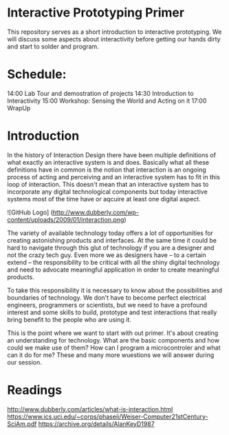 # Interactive Prototyping Primer
This repository serves as a short introduction to interactive prototyping. We will discuss some aspects about interactivity before getting our hands dirty and start to solder and program.

# Schedule:
14:00 Lab Tour and demostration of projects
14:30 Introduction to Interactivity
15:00 Workshop: Sensing the World and Acting on it 
17:00 WrapUp 

# Introduction
In the history of Interaction Design there have been multiple definitions of what exactly an interactive system is and does. Basically what all these definitions have in common is the notion that interaction is an ongoing process of acting and perceiving and an interactive system has to fit in this loop of interaction. This doesn't mean that an interactive system has to incorporate any digital technological components but today interactive systems most of the time have or aqcuire at least one digital aspect. 

![GitHub Logo] (http://www.dubberly.com/wp-content/uploads/2009/01/interaction.png)

The variety of available technology today offers a lot of opportunities for creating astonishing products and interfaces. At the same time it could be hard to navigate through this glut of technology if you are a designer and not the crazy tech guy. Even more we as designers have – to a certain extend – the responsibility to be critical with all the shiny digital technology and need to advocate meaningful application in order to create meaningful products. 

To take this responsibility it is necessary to know about the possibilities and boundaries of technology. We don't have to become perfect electrical engineers, programmers or scientists, but we need to have a profound interest and some skills to build, prototype and test interactions that really bring benefit to the people who are using it.  

This is the point where we want to start with out primer. It's about creating an understanding for technology. What are the basic components and how could we make use of them? How can I program a microcontroler and what can it do for me? These and many more wuestions we will answer during our session.



# Readings
http://www.dubberly.com/articles/what-is-interaction.html
https://www.ics.uci.edu/~corps/phaseii/Weiser-Computer21stCentury-SciAm.pdf
https://archive.org/details/AlanKeyD1987
